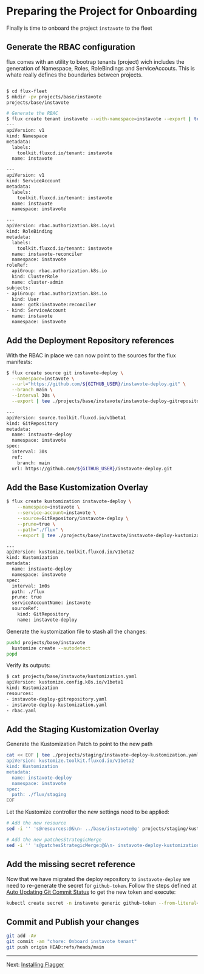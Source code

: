 # Preparing the Project for Onboarding

Finally is time to onboard the project `instavote` to the fleet

## Generate the RBAC configuration

flux comes with an utility to bootrap tenants (project) wich includes the generation
of Namespace, Roles, RoleBindings and ServiceAccouts. This is whate really defines
the boundaries between projects.

```sh

$ cd flux-fleet
$ mkdir -pv projects/base/instavote
projects/base/instavote

# Generate the RBAC
$ flux create tenant instavote --with-namespace=instavote --export | tee projects/base/instavote/rbac.yaml
---
apiVersion: v1
kind: Namespace
metadata:
  labels:
    toolkit.fluxcd.io/tenant: instavote
  name: instavote

---
apiVersion: v1
kind: ServiceAccount
metadata:
  labels:
    toolkit.fluxcd.io/tenant: instavote
  name: instavote
  namespace: instavote

---
apiVersion: rbac.authorization.k8s.io/v1
kind: RoleBinding
metadata:
  labels:
    toolkit.fluxcd.io/tenant: instavote
  name: instavote-reconciler
  namespace: instavote
roleRef:
  apiGroup: rbac.authorization.k8s.io
  kind: ClusterRole
  name: cluster-admin
subjects:
- apiGroup: rbac.authorization.k8s.io
  kind: User
  name: gotk:instavote:reconciler
- kind: ServiceAccount
  name: instavote
  namespace: instavote
```

## Add the Deployment Repository references

With the RBAC in place we can now point to the sources for the flux manifests:

```sh
$ flux create source git instavote-deploy \
  --namespace=instavote \
  --url="https://github.com/${GITHUB_USER}/instavote-deploy.git" \
  --branch main \
  --interval 30s \
  --export | tee ./projects/base/instavote/instavote-deploy-gitrepository.yaml

---
apiVersion: source.toolkit.fluxcd.io/v1beta1
kind: GitRepository
metadata:
  name: instavote-deploy
  namespace: instavote
spec:
  interval: 30s
  ref:
    branch: main
  url: https://github.com/${GITHUB_USER}/instavote-deploy.git
```

## Add the Base Kustomization Overlay

```sh
$ flux create kustomization instavote-deploy \
    --namespace=instavote \
    --service-account=instavote \
    --source=GitRepository/instavote-deploy \
    --prune=true \
    --path="./flux" \
    --export | tee ./projects/base/instavote/instavote-deploy-kustomization.yaml

---
apiVersion: kustomize.toolkit.fluxcd.io/v1beta2
kind: Kustomization
metadata:
  name: instavote-deploy
  namespace: instavote
spec:
  interval: 1m0s
  path: ./flux
  prune: true
  serviceAccountName: instavote
  sourceRef:
    kind: GitRepository
    name: instavote-deploy
```

Generate the kustomization file to stash all the changes:

```sh
pushd projects/base/instavote
  kustomize create --autodetect
popd
```

Verify its outputs:

```sh
$ cat projects/base/instavote/kustomization.yaml
apiVersion: kustomize.config.k8s.io/v1beta1
kind: Kustomization
resources:
- instavote-deploy-gitrepository.yaml
- instavote-deploy-kustomization.yaml
- rbac.yaml
```

## Add the Staging Kustomization Overlay

Generate the Kustomization Patch to point to the new path

```sh
cat << EOF | tee ./projects/staging/instavote-deploy-kustomization.yaml
apiVersion: kustomize.toolkit.fluxcd.io/v1beta2
kind: Kustomization
metadata:
  name: instavote-deploy
  namespace: instavote
spec:
  path: ./flux/staging
EOF
```

Let the Kustomize controller the new settings need to be applied:

```sh
# Add the new resource
sed -i '' 's@resources:@&\n- ../base/instavote@g' projects/staging/kustomization.yaml

# Add the new patchesStrategicMerge
sed -i '' 's@patchesStrategicMerge:@&\n- instavote-deploy-kustomization.yaml@g' projects/staging/kustomization.yaml
```

## Add the missing secret reference

Now that we have migrated the deploy repository to `instavote-deploy` we need to
re-generate the secret for `github-token`. Follow the steps defined at [Auto Updating Git Commit Status](docs/04-Monitoring-and-Alerting/03-Auto-Updating-the-Git-Commit-Status.md) to get the
new token and execute:

```sh
kubectl create secret -n instavote generic github-token --from-literal=token=${NEW_TOKEN}
```

## Commit and Publish your changes

```sh
git add -Av
git commit -am "chore: Onboard instavote tenant"
git push origin HEAD:refs/heads/main
```

---
Next: [Installing Flagger](../06-Release-Strategies-with-Flagger/01-Installing-Flagger.md)
